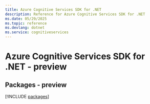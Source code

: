 ```yaml
---
title: Azure Cognitive Services SDK for .NET
description: Reference for Azure Cognitive Services SDK for .NET
ms.date: 05/29/2025
ms.topic: reference
ms.devlang: dotnet
ms.service: cognitiveservices
---
```

# Azure Cognitive Services SDK for .NET - preview
## Packages - preview
[!INCLUDE [packages](cognitive-services-index.md)]
